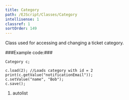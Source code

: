 ```yaml
---
title: Category
path: /EJScript/Classes/Category
intellisense: 1
classref: 1
sortOrder: 149
---
```



Class used for accessing and changing a ticket category.




###Example code:###


    Category c;
    
    c.load(2); //Loads category with id = 2
    print(c.getValue("notificationEmail"));
    c.setValue("name", "Bob");
    c.save();




1. autolist


